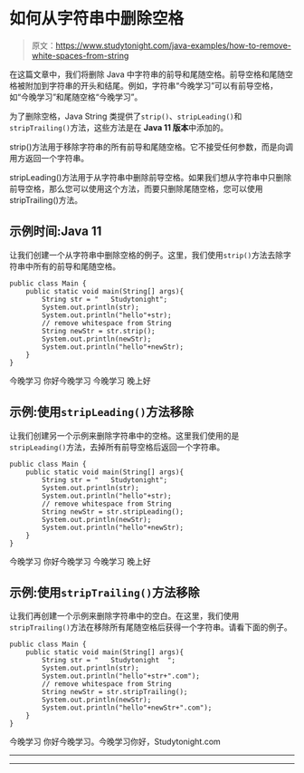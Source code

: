 # 如何从字符串中删除空格

> 原文：<https://www.studytonight.com/java-examples/how-to-remove-white-spaces-from-string>

在这篇文章中，我们将删除 Java 中字符串的前导和尾随空格。前导空格和尾随空格被附加到字符串的开头和结尾。例如，字符串“今晚学习”可以有前导空格，如“今晚学习”和尾随空格“今晚学习”。

为了删除空格，Java String 类提供了`strip()`、`stripLeading()`和`stripTrailing()`方法，这些方法是在 **Java 11 版本**中添加的。

strip()方法用于移除字符串的所有前导和尾随空格。它不接受任何参数，而是向调用方返回一个字符串。

stripLeading()方法用于从字符串中删除前导空格。如果我们想从字符串中只删除前导空格，那么您可以使用这个方法，而要只删除尾随空格，您可以使用 stripTrailing()方法。

## 示例时间:Java 11

让我们创建一个从字符串中删除空格的例子。这里，我们使用`strip()`方法去除字符串中所有的前导和尾随空格。

```
public class Main {
	public static void main(String[] args){
		String str = "   Studytonight";
		System.out.println(str);
		System.out.println("hello"+str);
		// remove whitespace from String
		String newStr = str.strip();
		System.out.println(newStr);
		System.out.println("hello"+newStr);
	}
}
```

今晚学习
你好今晚学习
今晚学习
晚上好

## 示例:使用`stripLeading()`方法移除

让我们创建另一个示例来删除字符串中的空格。这里我们使用的是`stripLeading()`方法，去掉所有前导空格后返回一个字符串。

```
public class Main {
	public static void main(String[] args){
		String str = "   Studytonight";
		System.out.println(str);
		System.out.println("hello"+str);
		// remove whitespace from String
		String newStr = str.stripLeading();
		System.out.println(newStr);
		System.out.println("hello"+newStr);
	}
}
```

今晚学习
你好今晚学习
今晚学习
晚上好

## 示例:使用`stripTrailing()`方法移除

让我们再创建一个示例来删除字符串中的空白。在这里，我们使用`stripTrailing()`方法在移除所有尾随空格后获得一个字符串。请看下面的例子。

```
public class Main {
	public static void main(String[] args){
		String str = "   Studytonight  ";
		System.out.println(str);
		System.out.println("hello"+str+".com");
		// remove whitespace from String
		String newStr = str.stripTrailing();
		System.out.println(newStr);
		System.out.println("hello"+newStr+".com");
	}
}
```

今晚学习
你好今晚学习。今晚学习你好，Studytonight.com

* * *

* * *